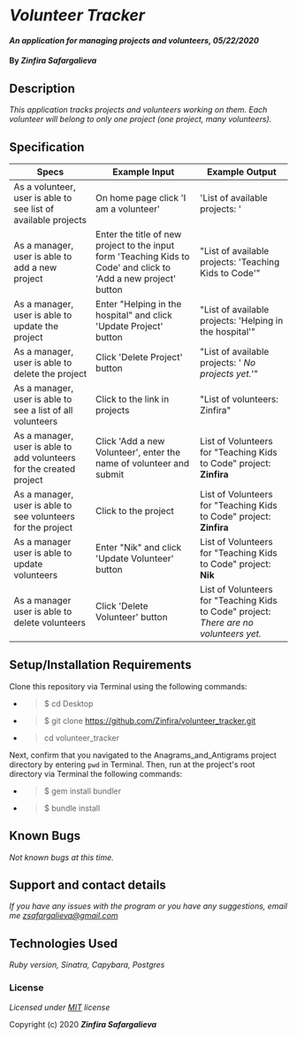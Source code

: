# _Volunteer Tracker_

#### _An application for managing projects and volunteers, 05/22/2020_

#### By _**Zinfira Safargalieva**_

## Description

_This application tracks projects and volunteers working on them. Each volunteer will belong to only one project (one project, many volunteers)._

## Specification
| Specs | Example Input | Example Output |
|-------|---------------|----------------|
| As a volunteer, user is able to see list of available projects | On home page click 'I am a volunteer' | 'List of available projects: ' |
| As a manager, user is able to add a new project | Enter the title of new project to the input form 'Teaching Kids to Code' and click to 'Add a new project' button | "List of available projects: 'Teaching Kids to Code'"|
| As a manager, user is able to update the project | Enter "Helping in the hospital" and click 'Update Project' button | "List of available projects: 'Helping in the hospital'" |
| As a manager, user is able to delete the project | Click 'Delete Project' button | "List of available projects: ' _No projects yet._'" |
| As a manager, user is able to see a list of all volunteers | Click to the link in projects | "List of volunteers: Zinfira" |
| As a manager, user is able to add volunteers for the created project | Click 'Add a new Volunteer', enter the name of volunteer and submit | List of Volunteers for "Teaching Kids to Code" project: __Zinfira__ |
| As a manager, user is able to see volunteers for the project | Click to the project | List of Volunteers for "Teaching Kids to Code" project: __Zinfira__ |
| As a manager user is able to update volunteers | Enter "Nik" and click 'Update Volunteer' button | List of Volunteers for "Teaching Kids to Code" project: __Nik__ |
| As a manager user is able to delete volunteers | Click 'Delete Volunteer' button | List of Volunteers for "Teaching Kids to Code" project: _There are no volunteers yet._|


## Setup/Installation Requirements

Clone this repository via Terminal using the following commands:

* >$ cd Desktop
* >$ git clone https://github.com/Zinfira/volunteer_tracker.git
* >cd volunteer_tracker

Next, confirm that you navigated to the Anagrams_and_Antigrams project directory by entering ```pwd``` in Terminal.
Then, run at the project's root directory via Terminal the following commands:
* >$ gem install bundler
* >$ bundle install


## Known Bugs

_Not known bugs at this time._


## Support and contact details

_If you have any issues with the program or you have any suggestions, email me <zsafargalieva@gmail.com>_


## Technologies Used

_Ruby version, Sinatra, Capybara, Postgres_


### License

*Licensed under [MIT](https://en.wikipedia.org/wiki/MIT_License) license*

Copyright (c) 2020 **_Zinfira Safargalieva_**